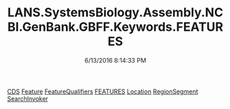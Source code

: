 ﻿---
title: LANS.SystemsBiology.Assembly.NCBI.GenBank.GBFF.Keywords.FEATURES
date: 6/13/2016 8:14:33 PM
---

[CDS](T-LANS.SystemsBiology.Assembly.NCBI.GenBank.GBFF.Keywords.FEATURES.CDS.html)
[Feature](T-LANS.SystemsBiology.Assembly.NCBI.GenBank.GBFF.Keywords.FEATURES.Feature.html)
[FeatureQualifiers](T-LANS.SystemsBiology.Assembly.NCBI.GenBank.GBFF.Keywords.FEATURES.FeatureQualifiers.html)
[FEATURES](T-LANS.SystemsBiology.Assembly.NCBI.GenBank.GBFF.Keywords.FEATURES.FEATURES.html)
[Location](T-LANS.SystemsBiology.Assembly.NCBI.GenBank.GBFF.Keywords.FEATURES.Location.html)
[RegionSegment](T-LANS.SystemsBiology.Assembly.NCBI.GenBank.GBFF.Keywords.FEATURES.RegionSegment.html)
[SearchInvoker](T-LANS.SystemsBiology.Assembly.NCBI.GenBank.GBFF.Keywords.FEATURES.SearchInvoker.html)
